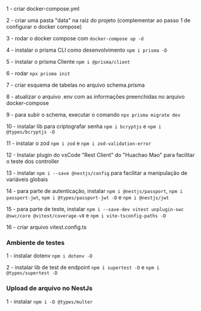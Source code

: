 1 - criar docker-compose.yml

2 - criar uma pasta "data" na raíz do projeto (complementar ao passo 1 de configurar o docker compose)

3 - rodar o docker compose com `docker-compose up -d`

4 - instalar o prisma CLI como desenvolvimento `npm i prisma -D`

5 - instalar o prisma Cliente `npm i @prisma/client`

6 - rodar `npx prisma init`

7 - criar esquema de tabelas no arquivo schema.prisma

8 - atualizar o arquivo .env com as informações preenchidas no arquivo docker-compose

9 - para subir o schema, executar o comando `npx prisma migrate dev`

10 - instalar lib para criptografar senha `npm i bcryptjs` e `npm i @types/bcryptjs -D`

11 - instalar o zod `npm i zod` e `npm i zod-validation-error`

12 - Instalar plugin do vsCode "Rest Client" do "Huachao Mao" para facilitar o teste dos controller

13 - instalar `npm i --save @nestjs/config` para facilitar a manipulação de variáveis globais

14 - para parte de autenticação, instalar `npm i @nestjs/passport`, `npm i passport-jwt`, `npm i @types/passport-jwt -D` e `npm i @nestjs/jwt`

15 - para parte de teste, instalar `npm i --save-dev vitest unplugin-swc @swc/core @vitest/coverage-v8` e `npm i vite-tsconfig-paths -D`

16 - criar arquivo vitest.config.ts



### Ambiente de testes
1 - instalar dotenv `npm i dotenv -D`

2 - instalar lib de test de endpoint `npm i supertest -D` e `npm i @types/supertest -D`


### Upload de arquivo no NestJs

1 - instalar `npm i -D @types/multer`